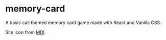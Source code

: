 # memory-card

A basic cat-themed memory card game made with React and Vanilla CSS.

Site icon from [MDI](https://pictogrammers.com/library/mdi/icon/cat/).
